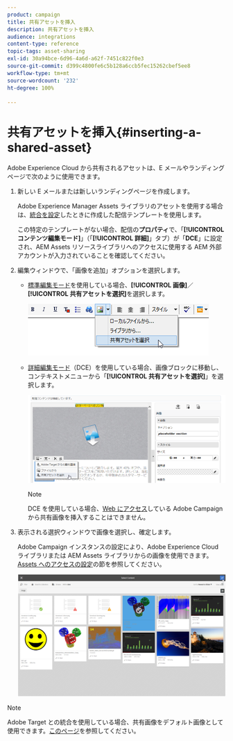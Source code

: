 ```yaml
---
product: campaign
title: 共有アセットを挿入
description: 共有アセットを挿入
audience: integrations
content-type: reference
topic-tags: asset-sharing
exl-id: 30a94bce-6d96-4a6d-a62f-7451c822f0e3
source-git-commit: d399c4800fe6c5b128a6ccb5fec15262cbef5ee8
workflow-type: tm+mt
source-wordcount: '232'
ht-degree: 100%

---
```


# 共有アセットを挿入{#inserting-a-shared-asset}

Adobe Experience Cloud から共有されるアセットは、E メールやランディングページで次のように使用できます。

1. 新しい E メールまたは新しいランディングページを作成します。

   Adobe Experience Manager Assets ライブラリのアセットを使用する場合は、[統合を設定](../../integrations/using/configuring-access-to-assets.md#integrating-with-aem-assets)したときに作成した配信テンプレートを使用します。

   この特定のテンプレートがない場合、配信の&#x200B;**プロパティ**&#x200B;で、「**[!UICONTROL コンテンツ編集モード]**」（「**[!UICONTROL 詳細]**」タブ）が「**DCE**」に設定され、AEM Assets リソースライブラリへのアクセスに使用する AEM 外部アカウントが入力されていることを確認してください。

1. 編集ウィンドウで、「画像を追加」オプションを選択します。

   * [標準編集モード](../../delivery/using/defining-the-email-content.md#adding-images)を使用している場合、**[!UICONTROL 画像]**／**[!UICONTROL 共有アセットを選択]**&#x200B;を選択します。

     ![](assets/dam_insert_image_standard.png)

   * [詳細編集モード](../../web/using/about-campaign-html-editor.md)（DCE）を使用している場合、画像ブロックに移動し、コンテキストメニューから「**[!UICONTROL 共有アセットを選択]**」を選択します。

     ![](assets/dam_insert_image_dce.png)

     >[!NOTE]
     >
     >DCE を使用している場合、[Web にアクセス](../../platform/using/adobe-campaign-workspace.md#console-and-web-access)している Adobe Campaign から共有画像を挿入することはできません。

1. 表示される選択ウィンドウで画像を選択し、確定します。

   Adobe Campaign インスタンスの設定により、Adobe Experience Cloud ライブラリまたは AEM Assets ライブラリからの画像を使用できます。[Assets へのアクセスの設定](../../integrations/using/configuring-access-to-assets.md)の節を参照してください。

   ![](assets/dam_shared_image_selection.png)

>[!NOTE]
>
>Adobe Target との統合を使用している場合、共有画像をデフォルト画像として使用できます。[このページ](../../integrations/using/integrating-with-adobe-target.md)を参照してください。
